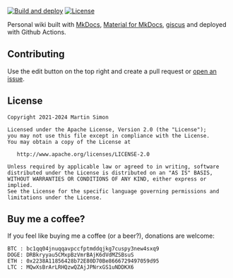 [![Build and deploy](https://github.com/barnumbirr/wiki/actions/workflows/build_and_deploy.yml/badge.svg?branch=master)](https://github.com/barnumbirr/wiki/actions/workflows/build_and_deploy.yml)
[![License](https://img.shields.io/badge/License-Apache%202.0-blue.svg)](https://opensource.org/licenses/Apache-2.0)

Personal wiki built with [MkDocs](https://www.mkdocs.org/), 
[Material for MkDocs](https://squidfunk.github.io/mkdocs-material/), 
[giscus](https://github.com/giscus/giscus) and deployed with Github Actions.

## Contributing

Use the edit button on the top right and create a pull request or [open an
issue](https://github.com/barnumbirr/wiki/issues/new).

## License

```
Copyright 2021-2024 Martin Simon

Licensed under the Apache License, Version 2.0 (the "License");
you may not use this file except in compliance with the License.
You may obtain a copy of the License at

   http://www.apache.org/licenses/LICENSE-2.0

Unless required by applicable law or agreed to in writing, software
distributed under the License is distributed on an "AS IS" BASIS,
WITHOUT WARRANTIES OR CONDITIONS OF ANY KIND, either express or implied.
See the License for the specific language governing permissions and
limitations under the License.
```

## Buy me a coffee?

If you feel like buying me a coffee (or a beer?), donations are welcome:

```
BTC : bc1qq04jnuqqavpccfptmddqjkg7cuspy3new4sxq9
DOGE: DRBkryyau5CMxpBzVmrBAjK6dVdMZSBsuS
ETH : 0x2238A11856428b72E80D70Be8666729497059d95
LTC : MQwXsBrArLRHQzwQZAjJPNrxGS1uNDDKX6
```

